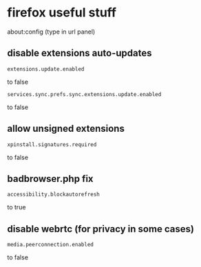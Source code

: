 # firefox useful stuff

about:config (type in url panel)

## disable extensions auto-updates
```
extensions.update.enabled
```
to false

```
services.sync.prefs.sync.extensions.update.enabled
```
to false

## allow unsigned extensions
```
xpinstall.signatures.required
```
to false

## badbrowser.php fix
```
accessibility.blockautorefresh
```
to true

## disable webrtc (for privacy in some cases)
```
media.peerconnection.enabled
```
to false
